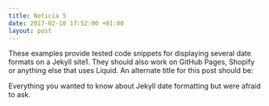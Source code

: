 ```yaml
---
title: Noticia 5
date: 2017-02-10 17:52:00 +01:00
layout: post
---
```


These examples provide tested code snippets for displaying several date formats on a Jekyll site1. They should also work on GitHub Pages, Shopify or anything else that uses Liquid. An alternate title for this post should be:

Everything you wanted to know about Jekyll date formatting but were afraid to ask.